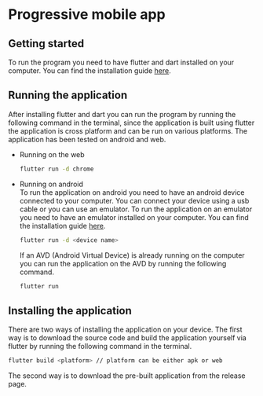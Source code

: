# Progressive mobile app

## Getting started

To run the program you need to have flutter and dart installed on your computer. You can find the installation guide [here](https://flutter.dev/docs/get-started/install).

## Running the application
After installing flutter and dart you can run the program by running the following command in the terminal, since the application is built using flutter the application is cross platform and can be run on various platforms. The application has been tested on android and web.

- Running on the web
    ```bash
    flutter run -d chrome
    ```

- Running on android\
    To run the application on android you need to have an android device connected to your computer. You can connect your device using a usb cable or you can use an emulator. To run the application on an emulator you need to have an emulator installed on your computer. You can find the installation guide [here](https://developer.android.com/studio/run/emulator).
    ```bash
    flutter run -d <device name>
    ```
    If an AVD (Android Virtual Device) is already running on the computer you can run the application on the AVD by running the following command.
    ```bash
    flutter run
    ```

## Installing the application
There are two ways of installing the application on your device. The first way is to download the source code and build the application yourself via flutter by running the following command in the terminal.
```bash
flutter build <platform> // platform can be either apk or web
```
The second way is to download the pre-built application from the release page.